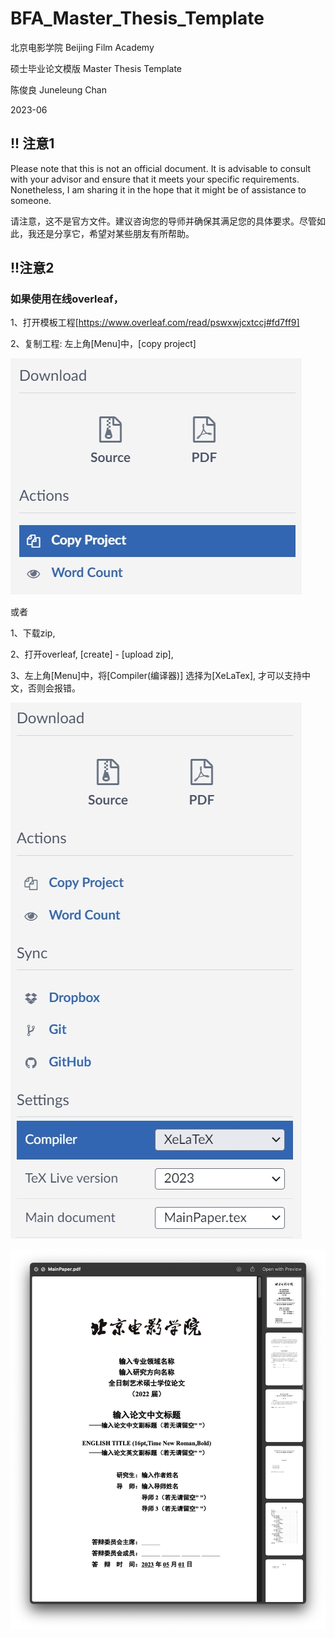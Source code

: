 # BFA_Master_Thesis_Template




北京电影学院 Beijing Film Academy

硕士毕业论文模版 Master Thesis Template

陈俊良 Juneleung Chan

2023-06


## !! 注意1

Please note that this is not an official document. It is advisable to consult with your advisor and ensure that it meets your specific requirements. Nonetheless, I am sharing it in the hope that it might be of assistance to someone.

请注意，这不是官方文件。建议咨询您的导师并确保其满足您的具体要求。尽管如此，我还是分享它，希望对某些朋友有所帮助。



## !!注意2

###  如果使用在线overleaf，

1、打开模板工程[https://www.overleaf.com/read/pswxwjcxtccj#fd7ff9]

2、复制工程: 左上角[Menu]中，[copy project]

![overleaf](/doc/copyproj.png)

或者

1、下载zip, 

2、打开overleaf, [create] - [upload zip], 

3、左上角[Menu]中，将[Compiler(编译器)] 选择为[XeLaTex], 才可以支持中文，否则会报错。

![overleaf](/doc/overleaf.png)




![pdfScreenshot](/doc/pic.png)


